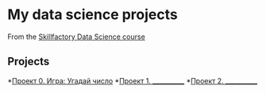 # My data science projects
From the [Skillfactory Data Science course](https://skillfactory.ru/data-scientist)

## Projects
*[Проект 0. Игра: Угадай число](https://github.com/EkaterinaDS/sf_datascience/blob/main/game_2.py)
*[Проект 1. __________]()
*[Проект 2. __________]()